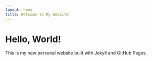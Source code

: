 ```yaml
---
layout: home
title: Welcome to My Website
---
```


# Hello, World!
This is my new personal website built with Jekyll and GitHub Pages.
